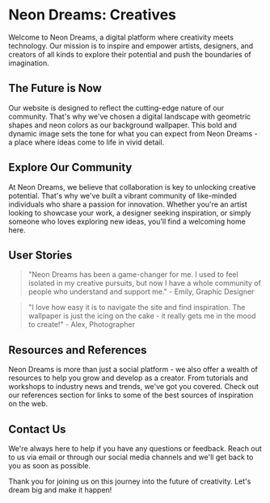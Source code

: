<!--font:Montserrat-->

# Neon Dreams: Creatives

Welcome to Neon Dreams, a digital platform where creativity meets technology. Our mission is to inspire and empower artists, designers, and creators of all kinds to explore their potential and push the boundaries of imagination.

## The Future is Now

Our website is designed to reflect the cutting-edge nature of our community. That's why we've chosen a digital landscape with geometric shapes and neon colors as our background wallpaper. This bold and dynamic image sets the tone for what you can expect from Neon Dreams - a place where ideas come to life in vivid detail.

## Explore Our Community

At Neon Dreams, we believe that collaboration is key to unlocking creative potential. That's why we've built a vibrant community of like-minded individuals who share a passion for innovation. Whether you're an artist looking to showcase your work, a designer seeking inspiration, or simply someone who loves exploring new ideas, you'll find a welcoming home here.

## User Stories

> "Neon Dreams has been a game-changer for me. I used to feel isolated in my creative pursuits, but now I have a whole community of people who understand and support me." - Emily, Graphic Designer

> "I love how easy it is to navigate the site and find inspiration. The wallpaper is just the icing on the cake - it really gets me in the mood to create!" - Alex, Photographer

## Resources and References

Neon Dreams is more than just a social platform - we also offer a wealth of resources to help you grow and develop as a creator. From tutorials and workshops to industry news and trends, we've got you covered. Check out our references section for links to some of the best sources of inspiration on the web.

## Contact Us

We're always here to help if you have any questions or feedback. Reach out to us via email or through our social media channels and we'll get back to you as soon as possible.

Thank you for joining us on this journey into the future of creativity. Let's dream big and make it happen!

<!--

Write me content for website with wallpaper which alt text is:

"A digital landscape with geometric shapes and neon colors"

The name/title of the page should not be 1:1 copy of the alt text but rather a real content of the website which is using this wallpaper.

- Use markdown format 
- Start with heading
- Heading should be short and concise
- The content should look like a real website 
- The website should not be about the wallpaper, wallpaper is just a related background
- Heading should be contain work "wallpaper" or "background"
- Include real sections like references, contact, user stories, etc. use things relevant to the page purpose.
- Feel free to use structure like headings, bullets, numbering, blockquotes, paragraphs, horizontal lines, etc.
- You can use formatting like bold or _italic_
- You can include UTF-8 emojis
- Links should be only #hash anchors (and you can refer to the document itself)
- Do not include images


---


# Neon Dreams: A Futuristic Platform for Creative Minds

Welcome to Neon Dreams, a digital platform where creativity meets technology. Our mission is to inspire and empower artists, designers, and creators of all kinds to explore their potential and push the boundaries of imagination.

## The Future is Now

Our website is designed to reflect the cutting-edge nature of our community. That's why we've chosen a digital landscape with geometric shapes and neon colors as our background wallpaper. This bold and dynamic image sets the tone for what you can expect from Neon Dreams - a place where ideas come to life in vivid detail.

## Explore Our Community

At Neon Dreams, we believe that collaboration is key to unlocking creative potential. That's why we've built a vibrant community of like-minded individuals who share a passion for innovation. Whether you're an artist looking to showcase your work, a designer seeking inspiration, or simply someone who loves exploring new ideas, you'll find a welcoming home here.

## User Stories

> "Neon Dreams has been a game-changer for me. I used to feel isolated in my creative pursuits, but now I have a whole community of people who understand and support me." - Emily, Graphic Designer

> "I love how easy it is to navigate the site and find inspiration. The wallpaper is just the icing on the cake - it really gets me in the mood to create!" - Alex, Photographer

## Resources and References

Neon Dreams is more than just a social platform - we also offer a wealth of resources to help you grow and develop as a creator. From tutorials and workshops to industry news and trends, we've got you covered. Check out our references section for links to some of the best sources of inspiration on the web.

## Contact Us

We're always here to help if you have any questions or feedback. Reach out to us via email or through our social media channels and we'll get back to you as soon as possible.

Thank you for joining us on this journey into the future of creativity. Let's dream big and make it happen!


---


Write me a Google font which is best fitting for the website.

Pick from the list:
- Orbitron
- Montserrat
- Cabin
- IBM Plex Sans
- Lobster
- Cinzel Decorative
- Great Vibes
- Inter
- Dancing Script
- Cinzel
- Futura
- Alegreya
- Barlow Condensed
- Poppins
- Open Sans
- Playfair Display
- Lato
- Raleway
- Roboto
- Creepster
- Cormorant Garamond
- Exo 2


Write just the font name nothing else.


---


Montserrat

-->
